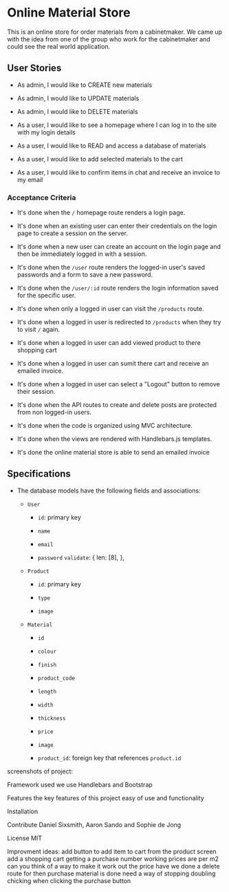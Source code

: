 # Online Material Store
This is an online store for order materials from a cabinetmaker.
We came up with the idea from one of the group who work for the cabinetmaker and could see the real world application.

## User Stories
* As admin, I would like to CREATE new materials
* As admin, I would like to UPDATE materials
* As admin, I would like to DELETE materials

* As a user, I would like to see a homepage where I can log in to the site with my login details
* As a user, I would like to READ and access a database of materials
* As a user, I would like to add selected materials to the cart
* As a user, I would like to confirm items in chat and receive an invoice to my email

### Acceptance Criteria

* It's done when the `/` homepage route renders a login page.

* It's done when an existing user can enter their credentials on the login page to create a session on the server.

* It's done when a new user can create an account on the login page and then be immediately logged in with a session.

* It's done when the `/user` route renders the logged-in user's saved passwords and a form to save a new password.

* It's done when the `/user/:id` route renders the login information saved for the specific user.

* It's done when only a logged in user can visit the `/products` route.

* It's done when a logged in user is redirected to `/products` when they try to visit `/` again.

* It's done when a logged in user can add viewed product to there shopping cart

* It's done when a logged in user can sumit there cart and receive an emailed invoice.

* It's done when a logged in user can select a "Logout" button to remove their session.

* It's done when the API routes to create and delete posts are protected from non logged-in users.

* It's done when the code is organized using MVC architecture.

* It's done when the views are rendered with Handlebars.js templates.

* It's done the online material store is able to send an emailed invoice

## Specifications 

* The database models have the following fields and associations:

  * `User`
    * `id`: primary key

    * `name`

    * `email`
    
    * `password`
      `validate`: {
        len: [8],
    },

  * `Product`
    * `id`: primary key

    * `type`

    * `image`

  * `Material`
    * `id`

    * `colour`

    * `finish`

    * `product_code`

    * `length`

    * `width`

    * `thickness`

    * `price`

    * `image`
 
    * `product_id`: foreign key that references `product.id`   

screenshots of project:



Framework used
we use Handlebars and Bootstrap

Features
the key features of this project easy of use and functionality 

Installation


Contribute
Daniel Sixsmith, Aaron Sando and Sophie de Jong

License
MIT

Improvment ideas:
add button to add item to cart from the product screen
add a shopping cart
getting a purchase number working
prices are per m2 can you think of a way to make it work out the price
have we done a delete route for then purchase material is done
need a way of stopping doubling chicking when clicking the purchase button